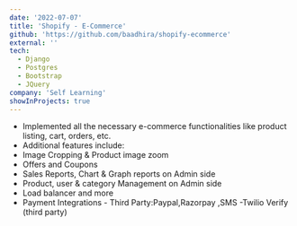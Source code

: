 ```yaml
---
date: '2022-07-07'
title: 'Shopify - E-Commerce'
github: 'https://github.com/baadhira/shopify-ecommerce'
external: ''
tech:
  - Django
  - Postgres
  - Bootstrap
  - JQuery
company: 'Self Learning'
showInProjects: true
---
```


- Implemented all the necessary e-commerce functionalities like product listing, cart, orders, etc.
- Additional features include:
- Image Cropping & Product image zoom
- Offers and Coupons
- Sales Reports, Chart & Graph reports on Admin side
- Product, user & category Management on Admin side
- Load balancer and more
- Payment Integrations - Third Party:Paypal,Razorpay ,SMS -Twilio Verify (third party)



